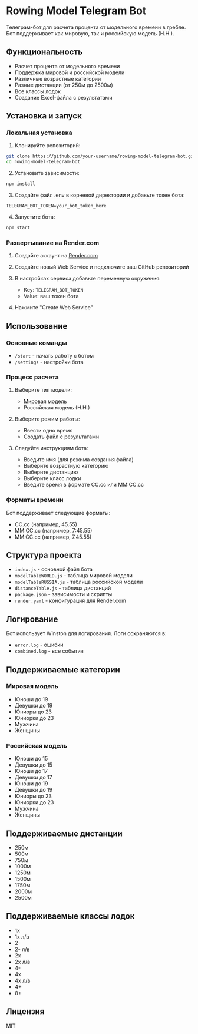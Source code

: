 # Rowing Model Telegram Bot

Телеграм-бот для расчета процента от модельного времени в гребле. Бот поддерживает как мировую, так и российскую модель (Н.Н.).

## Функциональность

-   Расчет процента от модельного времени
-   Поддержка мировой и российской модели
-   Различные возрастные категории
-   Разные дистанции (от 250м до 2500м)
-   Все классы лодок
-   Создание Excel-файла с результатами

## Установка и запуск

### Локальная установка

1. Клонируйте репозиторий:

```bash
git clone https://github.com/your-username/rowing-model-telegram-bot.git
cd rowing-model-telegram-bot
```

2. Установите зависимости:

```bash
npm install
```

3. Создайте файл .env в корневой директории и добавьте токен бота:

```
TELEGRAM_BOT_TOKEN=your_bot_token_here
```

4. Запустите бота:

```bash
npm start
```

### Развертывание на Render.com

1. Создайте аккаунт на [Render.com](https://render.com)

2. Создайте новый Web Service и подключите ваш GitHub репозиторий

3. В настройках сервиса добавьте переменную окружения:

    - Key: `TELEGRAM_BOT_TOKEN`
    - Value: ваш токен бота

4. Нажмите "Create Web Service"

## Использование

### Основные команды

-   `/start` - начать работу с ботом
-   `/settings` - настройки бота

### Процесс расчета

1. Выберите тип модели:

    - Мировая модель
    - Российская модель (Н.Н.)

2. Выберите режим работы:

    - Ввести одно время
    - Создать файл с результатами

3. Следуйте инструкциям бота:
    - Введите имя (для режима создания файла)
    - Выберите возрастную категорию
    - Выберите дистанцию
    - Выберите класс лодки
    - Введите время в формате СС.сс или ММ:СС.сс

### Форматы времени

Бот поддерживает следующие форматы:

-   СС.сс (например, 45.55)
-   ММ:СС.сс (например, 7:45.55)
-   ММ.СС.сс (например, 7.45.55)

## Структура проекта

-   `index.js` - основной файл бота
-   `modelTableWORLD.js` - таблица мировой модели
-   `modelTableRUSSIA.js` - таблица российской модели
-   `distanceTable.js` - таблица дистанций
-   `package.json` - зависимости и скрипты
-   `render.yaml` - конфигурация для Render.com

## Логирование

Бот использует Winston для логирования. Логи сохраняются в:

-   `error.log` - ошибки
-   `combined.log` - все события

## Поддерживаемые категории

### Мировая модель

-   Юноши до 19
-   Девушки до 19
-   Юниоры до 23
-   Юниорки до 23
-   Мужчина
-   Женщины

### Российская модель

-   Юноши до 15
-   Девушки до 15
-   Юноши до 17
-   Девушки до 17
-   Юноши до 19
-   Девушки до 19
-   Юниоры до 23
-   Юниорки до 23
-   Мужчина
-   Женщины

## Поддерживаемые дистанции

-   250м
-   500м
-   750м
-   1000м
-   1250м
-   1500м
-   1750м
-   2000м
-   2500м

## Поддерживаемые классы лодок

-   1х
-   1х л/в
-   2-
-   2- л/в
-   2х
-   2х л/в
-   4-
-   4х
-   4х л/в
-   4+
-   8+

## Лицензия

MIT
